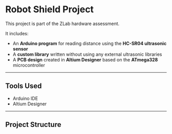 # Robot Shield Project

This project is part of the ZLab hardware assessment.

It includes:
- An **Arduino program** for reading distance using the **HC-SR04 ultrasonic sensor**
- A **custom library** written without using any external ultrasonic libraries
- A **PCB design** created in **Altium Designer** based on the **ATmega328** microcontroller

---

## Tools Used
- Arduino IDE  
- Altium Designer

---

## Project Structure
